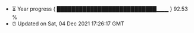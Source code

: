 - ⏳ Year progress { ███████████████████████████▁▁▁ } 92.53 %
- ⏰ Updated on Sat, 04 Dec 2021 17:26:17 GMT

